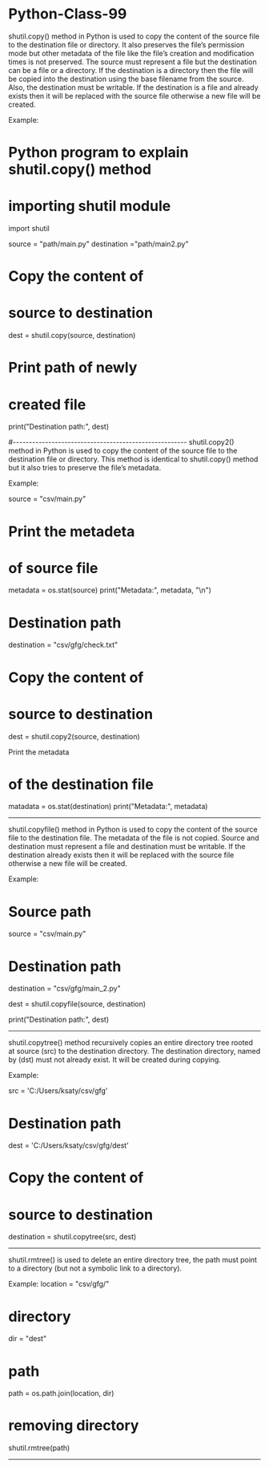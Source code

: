 # Python-Class-99



shutil.copy() method in Python is used to copy the content of the source file to the destination file or directory. It also preserves the file’s permission mode but other metadata of the file like the file’s creation and modification times is not preserved.
The source must represent a file but the destination can be a file or a directory. If the destination is a directory then the file will be copied into the destination using the base filename from the source. Also, the destination must be writable. If the destination is a file and already exists then it will be replaced with the source file otherwise a new file will be created.


Example:


# Python program to explain shutil.copy() method 
  
# importing shutil module 
import shutil 
  
source = "path/main.py"
destination ="path/main2.py"
  
# Copy the content of 
# source to destination 
dest = shutil.copy(source, destination) 
  
# Print path of newly 
# created file 
print("Destination path:", dest) 




#------------------------------------------------------
shutil.copy2() method in Python is used to copy the content of the source file to the destination file or directory. This method is identical to shutil.copy() method but it also tries to preserve the file’s metadata.

Example:

source = "csv/main.py"
  
# Print the metadeta 
# of source file 
metadata = os.stat(source) 
print("Metadata:", metadata, "\n") 
  
# Destination path 
destination = "csv/gfg/check.txt"
  
# Copy the content of 
# source to destination 
dest = shutil.copy2(source, destination) 

 Print the metadata 
# of the destination file 
matadata = os.stat(destination) 
print("Metadata:", metadata) 

----------------------------------------------------------------------------

shutil.copyfile() method in Python is used to copy the content of the source file to the destination file. The metadata of the file is not copied. Source and destination must represent a file and destination must be writable. If the destination already exists then it will be replaced with the source file otherwise a new file will be created.

Example:
# Source path 
source = "csv/main.py"
  
# Destination path 
destination = "csv/gfg/main_2.py"
  
dest = shutil.copyfile(source, destination) 
  
print("Destination path:", dest) 

-----------------------------------------------------------------------
shutil.copytree() method recursively copies an entire directory tree rooted at source (src) to the destination directory. The destination directory, named by (dst) must not already exist. It will be created during copying.


Example:

src = 'C:/Users/ksaty/csv/gfg'
  
# Destination path 
dest = 'C:/Users/ksaty/csv/gfg/dest'
  
# Copy the content of 
# source to destination 
destination = shutil.copytree(src, dest) 
  

-----------------------------------------------------------------------

shutil.rmtree() is used to delete an entire directory tree, the path must point to a directory (but not a symbolic link to a directory).

Example:
location = "csv/gfg/"
  
# directory 
dir = "dest"
  
# path 
path = os.path.join(location, dir) 
  
# removing directory 
shutil.rmtree(path) 

-----------------------------------------------------------------------


